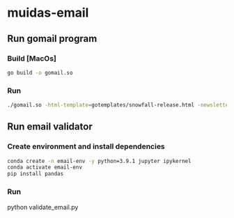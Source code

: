 # muidas-email

## Run gomail program

### Build [MacOs]

```bash
go build -o gomail.so
```
### Run

```bash
./gomail.so -html-template=gotemplates/snowfall-release.html -newsletter=../data/sample-emails.csv -subject='Hello from Muidas' -from=<your-email> -token=<your-email-token> 
```

## Run email validator

### Create environment and install dependencies

```bash
conda create -n email-env -y python=3.9.1 jupyter ipykernel
conda activate email-env
pip install pandas
```

### Run 

python validate_email.py